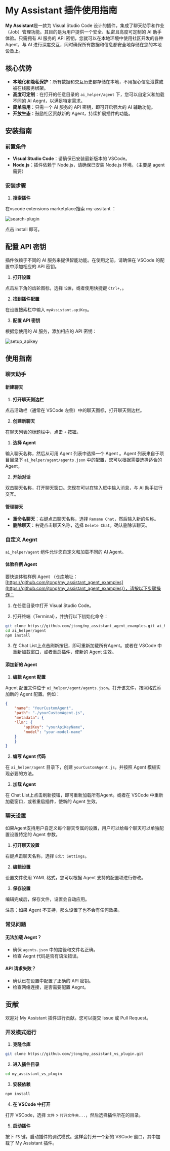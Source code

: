 # My Assistant 插件使用指南

**My Assistant**是一款为 Visual Studio Code 设计的插件，集成了聊天助手和作业（Job）管理功能。其目的是为用户提供一个安全、私密且高度可定制的 AI 助手体验。只需拥有 AI 服务的 API 密钥，您就可以在本地环境中使用社区开发的各种 Agent，与 AI 进行深度交互，同时确保所有数据和信息都安全地存储在您的本地设备上。

## 核心优势

- **本地化和隐私保护**：所有数据和交互历史都存储在本地，不用担心信息泄露或被在线服务绑架。
- **高度可定制**：在打开的任意目录的 `ai_helper/agent` 下，您可以自定义和加载不同的 AI Aegnt，以满足特定需求。
- **简单易用**：只需一个 AI 服务的 API 密钥，即可开启强大的 AI 辅助功能。
- **开放生态**：鼓励社区贡献新的 Agent，持续扩展插件的功能。

## 安装指南

### 前置条件

- **Visual Studio Code**：请确保已安装最新版本的 VSCode。
- **Node.js**：插件依赖于 Node.js，请确保已安装 Node.js 环境。（主要是 agent 需要）

### 安装步骤

1. **搜索插件**

在vscode extensions marketplace搜索 my-assitant ：

![search-plugin](.dev/doc/media/search-plugin.png)

点击 install 即可。

## 配置 API 密钥

插件依赖于不同的 AI 服务来提供智能功能。在使用之前，请确保在 VSCode 的配置中添加相应的 API 密钥。

1. **打开设置**

点击左下角的齿轮图标，选择 `设置`，或者使用快捷键 `Ctrl+,`。

2. **找到插件配置**

在设置搜索栏中输入 `myAssistant.apiKey`。

3. **配置 API 密钥**

根据您使用的 AI 服务，添加相应的 API 密钥：

![setup_apikey](.dev/doc/media/setup_apikey.png)

## 使用指南

### 聊天助手

#### 新建聊天

1. **打开聊天侧边栏**

点击活动栏（通常在 VSCode 左侧）中的聊天图标，打开聊天侧边栏。

2. **创建新聊天**

在聊天列表的标题栏中，点击 `+` 按钮。

1. **选择 Agent**

输入聊天名称，然后从可用 Agent 列表中选择一个 Agent 。Agent 列表来自于项目目录下 `ai_helper/agent/agents.json` 中的配置，您可以根据需要选择适合的 Agent。

2. **开始对话**

双击聊天名称，打开聊天窗口。您现在可以在输入框中输入消息，与 AI 助手进行交互。

#### 管理聊天

- **重命名聊天**：右键点击聊天名称，选择 `Rename Chat`，然后输入新的名称。
- **删除聊天**：右键点击聊天名称，选择 `Delete Chat`，确认删除该聊天。

### 自定义 Aegnt

`ai_helper/agent` 组件允许您自定义和加载不同的 AI Agent。

#### 体验样例 Agent

要快速体验样例 Agent （仓库地址： [https://github.com/jtong/my_assistant_agent_examples](https://github.com/jtong/my_assistant_agent_examples)），请按以下步骤操作：

1. 在任意目录中打开 Visual Studio Code。

2. 打开终端（Terminal），并执行以下初始化命令：

```bash
git clone https://github.com/jtong/my_assistant_agent_examples.git ai_helper/agent
cd ai_helper/agent
npm install
```

3. 在 Chat List上点击刷新按钮，即可重新加载所有Agent。或者在 VSCode 中重新加载窗口，或者重启插件，使新的 Agent 生效。

#### 添加新的 Agent

1. **编辑 Agent 配置**

Agent 配置文件位于 `ai_helper/agent/agents.json`。打开该文件，按照格式添加新的 Agent 配置。例如：

```json
{
    "name": "YourCustomAgent",
    "path": "./yourCustomAgent.js",
    "metadata": {
    "llm": {
        "apiKey": "yourApiKeyName",
        "model": "your-model-name"
    }
    }
}
```

2. **编写 Agent 代码**

在 `ai_helper/agent` 目录下，创建 `yourCustomAgent.js`，并按照 Agent 模板实现必要的方法。

3. **加载 Agent**

在 Chat List上点击刷新按钮，即可重新加载所有Agent。或者在 VSCode 中重新加载窗口，或者重启插件，使新的 Agent 生效。

### 聊天设置

如果Agent支持用户自定义每个聊天专属的设置，用户可以给每个聊天可以单独配置设置特定的 Agent 参数。

1. **打开聊天设置**

右键点击聊天名称，选择 `Edit Settings`。

2. **编辑设置**

设置文件使用 YAML 格式，您可以根据 Agent 支持的配置项进行修改。

3. **保存设置**

编辑完成后，保存文件，设置会自动应用。

注意：如果 Agent 不支持，那么设置了也不会有任何效果。

### 常见问题

#### 无法加载 Aegnt？

- 确保 `agents.json` 中的路径和文件名正确。
- 检查 Aegnt 代码是否有语法错误。

#### API 请求失败？

- 确认已在设置中配置了正确的 API 密钥。
- 检查网络连接，是否需要配置 Aegnt。

## 贡献

欢迎对 My Assistant 插件进行贡献。您可以提交 Issue 或 Pull Request。

### 开发模式运行

1. **克隆仓库**

```bash
git clone https://github.com/jtong/my_assistant_vs_plugin.git
```

2. **进入插件目录**

```bash
cd my_assistant_vs_plugin
```

3. **安装依赖**

```bash
npm install
```

4. **在 VSCode 中打开**

打开 VSCode，选择 `文件` > `打开文件夹...`，然后选择插件所在的目录。

5. **启动插件**

按下 `F5` 键，启动插件的调试模式。这样会打开一个新的 VSCode 窗口，其中加载了 My Assistant 插件。